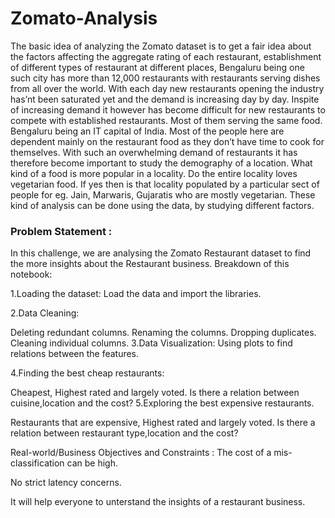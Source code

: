 # Zomato-Analysis
The basic idea of analyzing the Zomato dataset is to get a fair idea about the factors affecting the aggregate rating of each restaurant, establishment of different types of restaurant at different places, Bengaluru being one such city has more than 12,000 restaurants with restaurants serving dishes from all over the world. With each day new restaurants opening the industry has’nt been saturated yet and the demand is increasing day by day. Inspite of increasing demand it however has become difficult for new restaurants to compete with established restaurants. Most of them serving the same food. Bengaluru being an IT capital of India. Most of the people here are dependent mainly on the restaurant food as they don’t have time to cook for themselves. With such an overwhelming demand of restaurants it has therefore become important to study the demography of a location. What kind of a food is more popular in a locality. Do the entire locality loves vegetarian food. If yes then is that locality populated by a particular sect of people for eg. Jain, Marwaris, Gujaratis who are mostly vegetarian. These kind of analysis can be done using the data, by studying different factors.
### Problem Statement : 
In this challenge, we are analysing the Zomato Restaurant dataset to find the more insights about the Restaurant business.
Breakdown of this notebook:

1.Loading the dataset: Load the data and import the libraries.

2.Data Cleaning:

Deleting redundant columns.
Renaming the columns.
Dropping duplicates.
Cleaning individual columns.
3.Data Visualization: Using plots to find relations between the features.

4.Finding the best cheap restaurants:

Cheapest, Highest rated and largely voted.
Is there a relation between cuisine,location and the cost?
5.Exploring the best expensive restaurants.

Restaurants that are expensive, Highest rated and largely voted.
Is there a relation between restaurant type,location and the cost?

Real-world/Business Objectives and Constraints :
The cost of a mis-classification can be high.

No strict latency concerns.

It will help everyone to unterstand the insights of a restaurant business.
